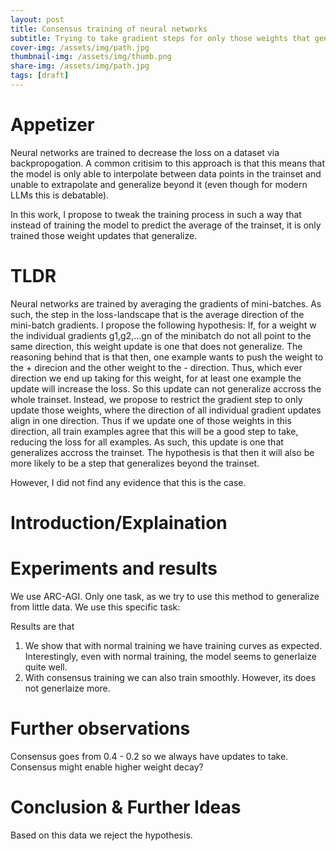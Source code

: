 ```yaml
---
layout: post
title: Consensus training of neural networks
subtitle: Trying to take gradient steps for only those weights that generalize
cover-img: /assets/img/path.jpg
thumbnail-img: /assets/img/thumb.png
share-img: /assets/img/path.jpg
tags: [draft]
---
```


# Appetizer

Neural networks are trained to decrease the loss on a dataset via backpropogation. A common critisim to this approach is that this means that the model is only able to interpolate between data points in the trainset and unable to extrapolate and generalize beyond it (even though for modern LLMs this is debatable).

In this work, I propose to tweak the training process in such a way that instead of training the model to predict the average of the trainset, it is only trained those weight updates that generalize. 


# TLDR
Neural networks are trained by averaging the gradients of mini-batches. As such, the step in the loss-landscape that is the average direction of the mini-batch gradients. I propose the following hypothesis: If, for a weight w the individual gradients g1,g2,...gn of the minibatch do not all point to the same direction, this weight update is one that does not generalize. The reasoning behind that is that then, one example wants to push the weight to the + direcion and the other weight to the - direction. Thus, which ever direction we end up taking for this weight, for at least one example the update will increase the loss. So this update can not generalize accross the whole trainset. 
Instead, we propose to restrict the gradient step to only update those weights, where the direction of all individual gradient updates align in one direction. Thus if we update one of those weights in this direction, all train examples agree that this will be a good step to take, reducing the loss for all examples. As such, this update is one that generalizes accross the trainset. The hypothesis is that then it will also be more likely to be a step that generalizes beyond the trainset.

However, I did not find any evidence that this is the case.

# Introduction/Explaination

# Experiments and results
We use ARC-AGI. Only one task, as we try to use this method to generalize from little data. We use this specific task: 

Results are that

1. We show that with normal training we have training curves as expected. Interestingly, even with normal training, the model seems to generlaize quite well.
2. With consensus training we can also train smoothly. However, its does not generlaize more. 


# Further observations
Consensus goes from 0.4 - 0.2 so we always have updates to take. 
Consensus might enable higher weight decay?



# Conclusion & Further Ideas
Based on this data we reject the hypothesis. 


